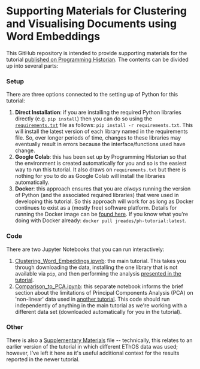 # Supporting Materials for Clustering and Visualising Documents using Word Embeddings
This GitHub repository is intended to provide supporting materials for the tutorial [published on Programming Historian](https://doi.org/10.46430/phen0111). The contents can be divided up into several parts:

### Setup

There are three options connected to the setting up of Python for this tutorial:

1. **Direct Installation**: if you are installing the required Python libraries directly (e.g. `pip install`) then you can do so using the [`requirements.txt`](requirements.txt) file as follows:
    `pip install -r requirements.txt`. This will install the latest version of each library named in the requirements file. So, over longer periods of time, changes to these libraries may eventually result in errors because the interface/functions used have change.
2. **Google Colab**: this has been set up by Programming Historian so that the environment is created automatically for you and so is the easiest way to run this tutorial. It also draws on `requirements.txt` but there is nothing for you to do as Google Colab will install the libraries automatically.
3. **Docker**: this approach ensures that you are *always* running the version of Python (and the associated required libraries) that were used in developing this tutorial. So this approach will work for as long as Docker continues to exist as a (mostly free) software platform. Details for running the Docker image can be [found here](./docker/README.md). If you know what you're doing with Docker already: `docker pull jreades/ph-tutorial:latest`.

### Code

There are two Jupyter Notebooks that you can run interactively:

1. [Clustering_Word_Embeddings.ipynb](Clustering_Word_Embeddings.ipynb): the main tutorial. This takes you through downloading the data, installing the one library that is not available via `pip`, and then performing the analysis [presented in the tutorial](https://doi.org/10.46430/phen0111).
2. [Comparison_to_PCA.ipynb](Comparison_to_PCA.ipynb): this separate notebook informs the brief section about the limitations of Principal Components Analysis (PCA) on 'non-linear' data used in [another tutorial](https://programminghistorian.org/en/lessons/clustering-with-scikit-learn-in-python). This code should run independently of anything in the main tutorial as we're working with a different data set (downloaded automatically for you in the tutorial).

### Other

There is also a [Supplementary Materials](Supplementary_Materials.md) file -- technically, this relates to an earlier version of the tutorial in which different EThOS data was used; however, I've left it here as it's useful additional context for the results reported in the newer tutorial.

